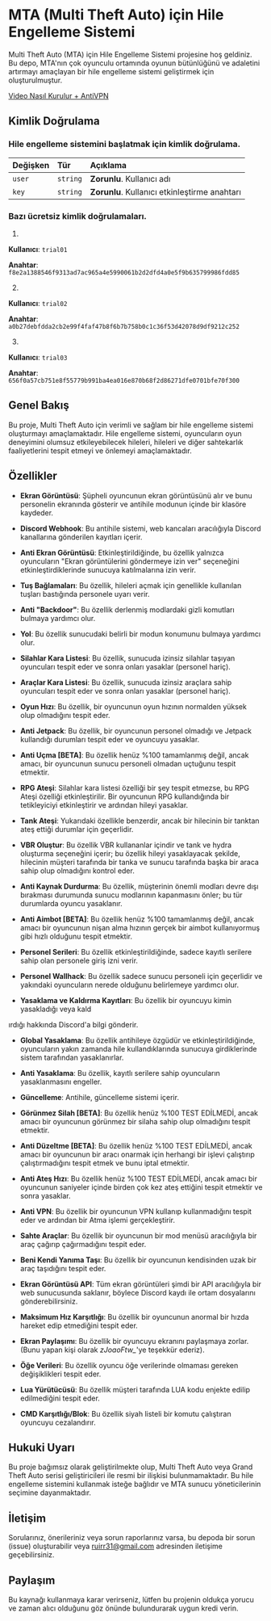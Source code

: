 # **MTA (Multi Theft Auto) için Hile Engelleme Sistemi**

Multi Theft Auto (MTA) için Hile Engelleme Sistemi projesine hoş geldiniz. Bu depo, MTA'nın çok oyunculu ortamında oyunun bütünlüğünü ve adaletini artırmayı amaçlayan bir hile engelleme sistemi geliştirmek için oluşturulmuştur.

[Video Nasıl Kurulur + AntiVPN](https://youtu.be/XuNNihYl7KE)

## Kimlik Doğrulama

### Hile engelleme sistemini başlatmak için kimlik doğrulama.

| Değişken | Tür      | Açıklama                             |
| :------- | :------- | :------------------------------------ |
| `user`   | `string` | **Zorunlu**. Kullanıcı adı           |
| `key`    | `string` | **Zorunlu**. Kullanıcı etkinleştirme anahtarı |

### Bazı ücretsiz kimlik doğrulamaları.

1.
**Kullanıcı**: `trial01`

**Anahtar**: `f8e2a1388546f9313ad7ac965a4e5990061b2d2dfd4a0e5f9b635799986fdd85`

2.
**Kullanıcı**: `trial02`

**Anahtar**: `a0b27debfdda2cb2e99f4faf47b8f6b7b758b0c1c36f53d42078d9df9212c252`

3.
**Kullanıcı**: `trial03`

**Anahtar**: `656f0a57cb751e8f55779b991ba4ea016e870b68f2d86271dfe0701bfe70f300`

## Genel Bakış

Bu proje, Multi Theft Auto için verimli ve sağlam bir hile engelleme sistemi oluşturmayı amaçlamaktadır. Hile engelleme sistemi, oyuncuların oyun deneyimini olumsuz etkileyebilecek hileleri, hileleri ve diğer sahtekarlık faaliyetlerini tespit etmeyi ve önlemeyi amaçlamaktadır.

## Özellikler

- **Ekran Görüntüsü**: Şüpheli oyuncunun ekran görüntüsünü alır ve bunu personelin ekranında gösterir ve antihile modunun içinde bir klasöre kaydeder.

- **Discord Webhook**: Bu antihile sistemi, web kancaları aracılığıyla Discord kanallarına gönderilen kayıtları içerir.

- **Anti Ekran Görüntüsü**: Etkinleştirildiğinde, bu özellik yalnızca oyuncuların "Ekran görüntülerini göndermeye izin ver" seçeneğini etkinleştirdiklerinde sunucuya katılmalarına izin verir.

- **Tuş Bağlamaları**: Bu özellik, hileleri açmak için genellikle kullanılan tuşları bastığında personele uyarı verir.

- **Anti "Backdoor"**: Bu özellik derlenmiş modlardaki gizli komutları bulmaya yardımcı olur.

- **Yol**: Bu özellik sunucudaki belirli bir modun konumunu bulmaya yardımcı olur.

- **Silahlar Kara Listesi**: Bu özellik, sunucuda izinsiz silahlar taşıyan oyuncuları tespit eder ve sonra onları yasaklar (personel hariç).

- **Araçlar Kara Listesi**: Bu özellik, sunucuda izinsiz araçlara sahip oyuncuları tespit eder ve sonra onları yasaklar (personel hariç).

- **Oyun Hızı**: Bu özellik, bir oyuncunun oyun hızının normalden yüksek olup olmadığını tespit eder.

- **Anti Jetpack**: Bu özellik, bir oyuncunun personel olmadığı ve Jetpack kullandığı durumları tespit eder ve oyuncuyu yasaklar.

- **Anti Uçma [BETA]**: Bu özellik henüz %100 tamamlanmış değil, ancak amacı, bir oyuncunun sunucu personeli olmadan uçtuğunu tespit etmektir.

- **RPG Ateşi**: Silahlar kara listesi özelliği bir şey tespit etmezse, bu RPG Ateşi özelliği etkinleştirilir. Bir oyuncunun RPG kullandığında bir tetikleyiciyi etkinleştirir ve ardından hileyi yasaklar.

- **Tank Ateşi**: Yukarıdaki özellikle benzerdir, ancak bir hilecinin bir tanktan ateş ettiği durumlar için geçerlidir.

- **VBR Oluştur**: Bu özellik VBR kullananlar içindir ve tank ve hydra oluşturma seçeneğini içerir; bu özellik hileyi yasaklayacak şekilde, hilecinin müşteri tarafında bir tanka ve sunucu tarafında başka bir araca sahip olup olmadığını kontrol eder.

- **Anti Kaynak Durdurma**: Bu özellik, müşterinin önemli modları devre dışı bırakması durumunda sunucu modlarının kapanmasını önler; bu tür durumlarda oyuncu yasaklanır.

- **Anti Aimbot [BETA]**: Bu özellik henüz %100 tamamlanmış değil, ancak amacı bir oyuncunun nişan alma hızının gerçek bir aimbot kullanıyormuş gibi hızlı olduğunu tespit etmektir.

- **Personel Serileri**: Bu özellik etkinleştirildiğinde, sadece kayıtlı serilere sahip olan personele giriş izni verir.

- **Personel Wallhack**: Bu özellik sadece sunucu personeli için geçerlidir ve yakındaki oyuncuların nerede olduğunu belirlemeye yardımcı olur.

- **Yasaklama ve Kaldırma Kayıtları**: Bu özellik bir oyuncuyu kimin yasakladığı veya kald

ırdığı hakkında Discord'a bilgi gönderir.

- **Global Yasaklama**: Bu özellik antihileye özgüdür ve etkinleştirildiğinde, oyuncuların yakın zamanda hile kullandıklarında sunucuya girdiklerinde sistem tarafından yasaklanırlar.

- **Anti Yasaklama**: Bu özellik, kayıtlı serilere sahip oyuncuların yasaklanmasını engeller.

- **Güncelleme**: Antihile, güncelleme sistemi içerir.

- **Görünmez Silah [BETA]**: Bu özellik henüz %100 TEST EDİLMEDİ, ancak amacı bir oyuncunun görünmez bir silaha sahip olup olmadığını tespit etmektir.

- **Anti Düzeltme [BETA]**: Bu özellik henüz %100 TEST EDİLMEDİ, ancak amacı bir oyuncunun bir aracı onarmak için herhangi bir işlevi çalıştırıp çalıştırmadığını tespit etmek ve bunu iptal etmektir.

- **Anti Ateş Hızı**: Bu özellik henüz %100 TEST EDİLMEDİ, ancak amacı bir oyuncunun saniyeler içinde birden çok kez ateş ettiğini tespit etmektir ve sonra yasaklar.

- **Anti VPN**: Bu özellik bir oyuncunun VPN kullanıp kullanmadığını tespit eder ve ardından bir Atma işlemi gerçekleştirir.

- **Sahte Araçlar**: Bu özellik bir oyuncunun bir mod menüsü aracılığıyla bir araç çağırıp çağırmadığını tespit eder.

- **Beni Kendi Yanıma Taşı**: Bu özellik bir oyuncunun kendisinden uzak bir araç taşıdığını tespit eder.

- **Ekran Görüntüsü API**: Tüm ekran görüntüleri şimdi bir API aracılığıyla bir web sunucusunda saklanır, böylece Discord kaydı ile ortam dosyalarını gönderebilirsiniz.

- **Maksimum Hız Karşıtlığı**: Bu özellik bir oyuncunun anormal bir hızda hareket edip etmediğini tespit eder.

- **Ekran Paylaşımı**: Bu özellik bir oyuncuyu ekranını paylaşmaya zorlar. (Bunu yapan kişi olarak *zJoaoFtw_*'ye teşekkür ederiz).

- **Öğe Verileri**: Bu özellik oyuncu öğe verilerinde olmaması gereken değişiklikleri tespit eder.

- **Lua Yürütücüsü**: Bu özellik müşteri tarafında LUA kodu enjekte edilip edilmediğini tespit eder.

- **CMD Karşıtlığı/Blok**: Bu özellik siyah listeli bir komutu çalıştıran oyuncuyu cezalandırır.

## Hukuki Uyarı

Bu proje bağımsız olarak geliştirilmekte olup, Multi Theft Auto veya Grand Theft Auto serisi geliştiricileri ile resmi bir ilişkisi bulunmamaktadır. Bu hile engelleme sistemini kullanmak isteğe bağlıdır ve MTA sunucu yöneticilerinin seçimine dayanmaktadır.

## İletişim

Sorularınız, önerileriniz veya sorun raporlarınız varsa, bu depoda bir sorun (issue) oluşturabilir veya [ruirr31@gmail.com](mailto:ruirr31@gmail.com) adresinden iletişime geçebilirsiniz.

## Paylaşım

Bu kaynağı kullanmaya karar verirseniz, lütfen bu projenin oldukça yorucu ve zaman alıcı olduğunu göz önünde bulundurarak uygun kredi verin.